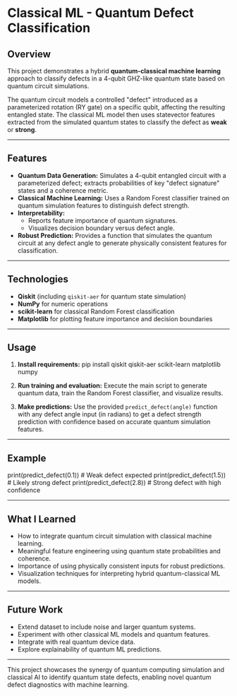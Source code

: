 # Classical ML - Quantum Defect Classification

## Overview

This project demonstrates a hybrid **quantum-classical machine learning** approach to classify defects in a 4-qubit GHZ-like quantum state based on quantum circuit simulations.

The quantum circuit models a controlled "defect" introduced as a parameterized rotation (RY gate) on a specific qubit, affecting the resulting entangled state. The classical ML model then uses statevector features extracted from the simulated quantum states to classify the defect as **weak** or **strong**.

---

## Features

- **Quantum Data Generation:** Simulates a 4-qubit entangled circuit with a parameterized defect; extracts probabilities of key "defect signature" states and a coherence metric.
- **Classical Machine Learning:** Uses a Random Forest classifier trained on quantum simulation features to distinguish defect strength.
- **Interpretability:**  
  - Reports feature importance of quantum signatures.  
  - Visualizes decision boundary versus defect angle.
- **Robust Prediction:** Provides a function that simulates the quantum circuit at any defect angle to generate physically consistent features for classification.

---

## Technologies

- **Qiskit** (including `qiskit-aer` for quantum state simulation)
- **NumPy** for numeric operations
- **scikit-learn** for classical Random Forest classification
- **Matplotlib** for plotting feature importance and decision boundaries

---

## Usage

1. **Install requirements:**
   pip install qiskit qiskit-aer scikit-learn matplotlib numpy
   
2. **Run training and evaluation:**
Execute the main script to generate quantum data, train the Random Forest classifier, and visualize results.

3. **Make predictions:**
Use the provided `predict_defect(angle)` function with any defect angle input (in radians) to get a defect strength prediction with confidence based on accurate quantum simulation features.

---

## Example

print(predict_defect(0.1)) # Weak defect expected
print(predict_defect(1.5)) # Likely strong defect
print(predict_defect(2.8)) # Strong defect with high confidence

---

## What I Learned

- How to integrate quantum circuit simulation with classical machine learning.
- Meaningful feature engineering using quantum state probabilities and coherence.
- Importance of using physically consistent inputs for robust predictions.
- Visualization techniques for interpreting hybrid quantum-classical ML models.

---

## Future Work

- Extend dataset to include noise and larger quantum systems.
- Experiment with other classical ML models and quantum features.
- Integrate with real quantum device data.
- Explore explainability of quantum ML predictions.

---

This project showcases the synergy of quantum computing simulation and classical AI to identify quantum state defects, enabling novel quantum defect diagnostics with machine learning.
